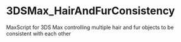 # 3DSMax_HairAndFurConsistency
MaxScript for 3DS Max controlling multiple hair and fur objects to be consistent with each other
